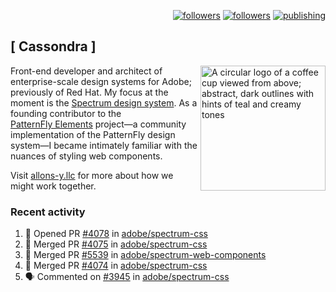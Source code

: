 <p align="right"><a rel="me" href="https://front-end.social/@castastrophe">
    <img alt="followers" title="Follow me on Mastodon" src="https://img.shields.io/mastodon/follow/109297102751309835?domain=https%3A%2F%2Ffront-end.social&label=Follow&logo=mastodon&logoColor=white&style=for-the-badge&labelColor=008080&color=006969"/></a>
  <a href="https://codepen.io/castastrophe/">
    <img alt="followers" title="Follow me on CodePen" src="https://img.shields.io/badge/23-1?color=640464&labelColor=7c007c&style=for-the-badge&logo=codepen&label=Follow"/></a>
<a href="https://castastrophe.medium.com/">
    <img alt="publishing" title="View articles on Medium" src="https://img.shields.io/badge/107-1?color=666&labelColor=444&label=subscribe&logo=medium&logoColor=white&style=for-the-badge"/></a>
</p>

## [&nbsp;Cassondra&nbsp;]

<img align="right" src="https://github-production-user-asset-6210df.s3.amazonaws.com/1840295/253016758-ba468774-1cd3-42c2-8f43-947b5eeb5edf.png" height="200" alt="A circular logo of a coffee cup viewed from above; abstract, dark outlines with hints of teal and creamy tones">

Front-end developer and architect of enterprise-scale design systems for Adobe; previously of Red Hat. My focus at the moment is the [Spectrum design system](https://github.com/adobe/spectrum-css). As a founding contributor to the [PatternFly&nbsp;Elements](https://github.com/patternfly/patternfly-elements) project&mdash;a community implementation of the PatternFly design system&mdash;I became intimately familiar with the nuances of styling web components.

Visit [allons-y.llc](http://allons-y.llc/) for more about how we might work together.

### Recent activity

<!--START_SECTION:activity-->
1. 💪 Opened PR [#4078](https://github.com/adobe/spectrum-css/pull/4078) in [adobe/spectrum-css](https://github.com/adobe/spectrum-css)
2. 🎉 Merged PR [#4075](https://github.com/adobe/spectrum-css/pull/4075) in [adobe/spectrum-css](https://github.com/adobe/spectrum-css)
3. 🎉 Merged PR [#5539](https://github.com/adobe/spectrum-web-components/pull/5539) in [adobe/spectrum-web-components](https://github.com/adobe/spectrum-web-components)
4. 🎉 Merged PR [#4074](https://github.com/adobe/spectrum-css/pull/4074) in [adobe/spectrum-css](https://github.com/adobe/spectrum-css)
5. 🗣 Commented on [#3945](https://github.com/adobe/spectrum-css/pull/3945#issuecomment-3120994075) in [adobe/spectrum-css](https://github.com/adobe/spectrum-css)
<!--END_SECTION:activity-->
